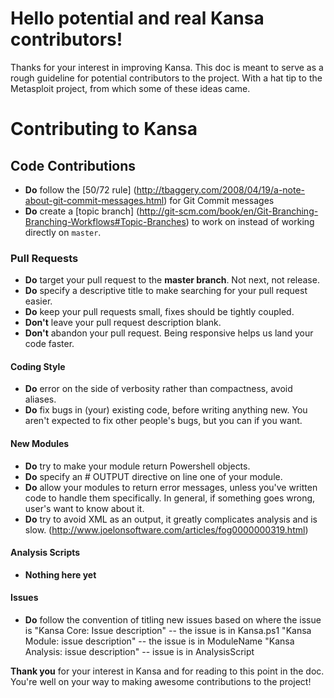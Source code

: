 # Hello potential and real Kansa contributors!

Thanks for your interest in improving Kansa. This doc is meant to 
serve as a rough guideline for potential contributors to the project.
With a hat tip to the Metasploit project, from which some of these
ideas came.

# Contributing to Kansa

## Code Contributions

* **Do** follow the [50/72 rule] 
(http://tbaggery.com/2008/04/19/a-note-about-git-commit-messages.html) 
for Git Commit messages
* **Do** create a [topic branch] 
(http://git-scm.com/book/en/Git-Branching-Branching-Workflows#Topic-Branches) 
to work on instead of working directly on `master`.

### Pull Requests

* **Do** target your pull request to the **master branch**. Not next, not
release.
* **Do** specify a descriptive title to make searching for your pull 
request easier.
* **Do** keep your pull requests small, fixes should be tightly coupled.
* **Don't** leave your pull request description blank.
* **Don't** abandon your pull request. Being responsive helps us land your 
code faster.

#### Coding Style
* **Do** error on the side of verbosity rather than compactness, avoid 
aliases.
* **Do** fix bugs in (your) existing code, before writing anything new.
You aren't expected to fix other people's bugs, but you can if you want.

#### New Modules
* **Do** try to make your module return Powershell objects.
* **Do** specify an # OUTPUT directive on line one of your module.
* **Do** allow your modules to return error messages, unless you've 
written code to handle them specifically. In general, if something 
goes wrong, user's want to know about it.
* **Do** try to avoid XML as an output, it greatly complicates
analysis and is slow. (http://www.joelonsoftware.com/articles/fog0000000319.html)

#### Analysis Scripts
* **Nothing here yet**

#### Issues
* **Do** follow the convention of titling new issues based on where the issue is
"Kansa Core: Issue description" -- the issue is in Kansa.ps1
"Kansa Module: <ModuleName> issue description" -- the issue is in ModuleName
"Kansa Analysis: <AnalysisScript> issue description" -- issue is in AnalysisScript

**Thank you** for your interest in Kansa and for reading to this point in the doc.
You're well on your way to making awesome contributions to the project!